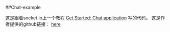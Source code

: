 ##Chat-example

这是跟着socket.io上一个教程 [Get Started: Chat application](http://socket.io/get-started/chat/) 写的代码。
这是作者提供的github链接： [here](https://github.com/rauchg/chat-example)

